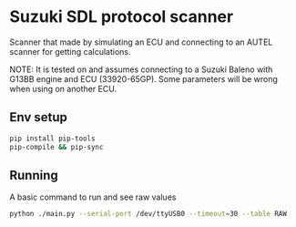 # Suzuki SDL protocol scanner

Scanner that made by simulating an ECU and connecting to an AUTEL scanner for getting calculations.

NOTE: It is tested on and assumes connecting to a Suzuki Baleno with G13BB engine and ECU (33920-65GP).
Some parameters will be wrong when using on another ECU.

## Env setup

```bash
pip install pip-tools
pip-compile && pip-sync
```

## Running

A basic command to run and see raw values

```bash
python ./main.py --serial-port /dev/ttyUSB0 --timeout=30 --table RAW
```
